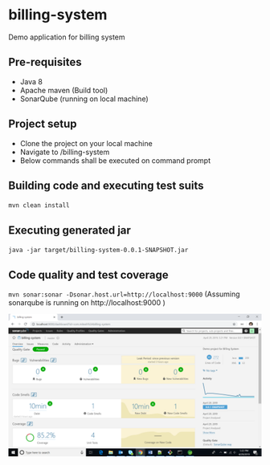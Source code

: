# billing-system
Demo application for billing system

## Pre-requisites
* Java 8
* Apache maven (Build tool)
* SonarQube (running on local machine)

## Project setup
* Clone the project on your local machine
* Navigate to <root directory>/billing-system
* Below commands shall be executed on command prompt

## Building code and executing test suits
`mvn clean install`

## Executing generated jar
`java -jar target/billing-system-0.0.1-SNAPSHOT.jar`

## Code quality and test coverage
`mvn sonar:sonar -Dsonar.host.url=http://localhost:9000` (Assuming sonarqube is running on http://localhost:9000 )

![Code quality](https://github.com/mitesha/billing-system/blob/master/Code_quality_with_code_coverage.png)
